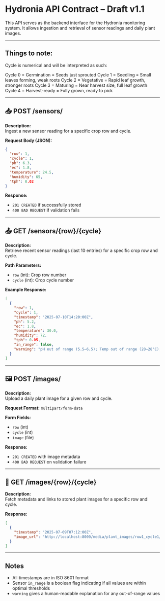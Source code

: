 
# Hydronia API Contract – Draft v1.1

This API serves as the backend interface for the Hydronia monitoring system. It allows ingestion and retrieval of sensor readings and daily plant images.

---

## Things to note:
Cycle is numerical and will be interpreted as such:

Cycle 0 = Germination = Seeds just sprouted
Cycle 1 = Seedling = Small leaves forming, weak roots
Cycle 2 = Vegetative = Rapid leaf growth, stronger roots
Cycle 3 = Maturing = Near harvest size, full leaf growth
Cycle 4 = Harvest-ready = Fully grown, ready to pick

---

## 📥 POST /sensors/

**Description:**  
Ingest a new sensor reading for a specific crop row and cycle.

**Request Body (JSON):**
```json
{
  "row": 1,
  "cycle": 1,
  "ph": 6.3,
  "ec": 1.8,
  "temperature": 24.5,
  "humidity": 65,
  "tph": 0.02
}
```

**Response:**
- `201 CREATED` if successfully stored
- `400 BAD REQUEST` if validation fails

---

## 📤 GET /sensors/{row}/{cycle}

**Description:**  
Retrieve recent sensor readings (last 10 entries) for a specific crop row and cycle.

**Path Parameters:**
- `row` (int): Crop row number
- `cycle` (int): Crop cycle number

**Example Response:**
```json
[
  {
    "row": 1,
    "cycle": 1,
    "timestamp": "2025-07-10T14:20:00Z",
    "ph": 5.2,
    "ec": 1.8,
    "temperature": 30.0,
    "humidity": 72,
    "tph": 0.05,
    "in_range": false,
    "warning": "pH out of range (5.5–6.5); Temp out of range (20–28°C); Humidity out of range (40–70%); TPH out of range (≤ 0.03)"
  }
]
```

---

## 🖼️ POST /images/

**Description:**  
Upload a daily plant image for a given row and cycle.

**Request Format:** `multipart/form-data`

**Form Fields:**
- `row` (int)
- `cycle` (int)
- `image` (file)

**Response:**
- `201 CREATED` with image metadata
- `400 BAD REQUEST` on validation failure

---

## 📸 GET /images/{row}/{cycle}

**Description:**  
Fetch metadata and links to stored plant images for a specific row and cycle.

**Response:**
```json
[
  {
    "timestamp": "2025-07-09T07:12:00Z",
    "image_url": "http://localhost:8000/media/plant_images/row1_cycle1/2025-07-09/lettuce.jpg"
  }
]
```

---

## Notes
- All timestamps are in ISO 8601 format
- Sensor `in_range` is a boolean flag indicating if all values are within optimal thresholds
- `warning` gives a human-readable explanation for any out-of-range values
